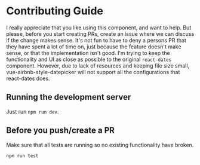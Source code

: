 # Contributing Guide
I really appreciate that you like using this component, and want to help. But please, before you start creating PRs, create an issue where we can discuss if the change makes sense. It's not fun to have to deny a persons PR that they have spent a lot of time on, just because the feature doesn't make sense, or that the implementation isn't good.
I'm trying to keep the functionality and UI as close as possible to the original `react-dates` component. However, due to lack of resources and keeping file size small, vue-airbnb-style-datepicker will not support all the configurations that react-dates does.

## Running the development server
Just run `npm run dev`.

## Before you push/create a PR
Make sure that all tests are running so no existing functionality have broken.
```
npm run test
```
